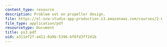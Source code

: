 ```yaml
---
content_type: resource
description: Problem set on propeller design.
file: https://ol-ocw-studio-app-production.s3.amazonaws.com/courses/2-611-marine-power-and-propulsion-fall-2006/a311ef2fa4110a9b5396bf6fd3ff241b_ps3.pdf
file_type: application/pdf
resourcetype: Document
title: ps3.pdf
uid: a311ef2f-a411-0a9b-5396-bf6fd3ff241b
---
```

